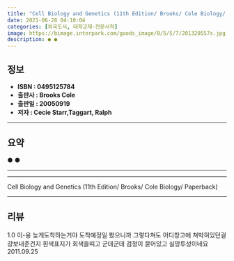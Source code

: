 ```yaml
---
title: "Cell Biology and Genetics (11th Edition/ Brooks/ Cole Biology/ Paperback)"
date: 2021-06-28 04:10:04
categories: [외국도서, 대학교재-전문서적]
image: https://bimage.interpark.com/goods_image/0/5/5/7/201320557s.jpg
description: ● ●
---
```


## **정보**

- **ISBN : 0495125784**
- **출판사 : Brooks Cole**
- **출판일 : 20050919**
- **저자 : Cecie Starr,Taggart, Ralph**

------



## **요약**

●  ●  

------



------


Cell Biology and Genetics (11th Edition/ Brooks/ Cole Biology/ Paperback) 

------


## **리뷰** 

1.0 이-웅 늦게도착하는거야 도착예정일 봤으니까 그렇다쳐도 어디창고에 쳐박혀있던걸 걍보내준건지 흰색표지가 회색을띠고 군데군데 검정이 묻어있고  실망투성이네요 2011.09.25 <br/>